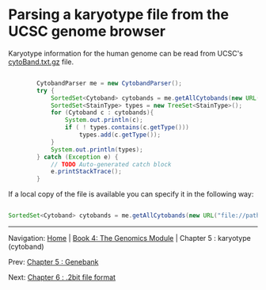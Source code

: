 Parsing a karyotype file from the UCSC genome browser
=====================================================

Karyotype information for the human genome can be read from UCSC's [cytoBand.txt.gz](http://hgdownload.cse.ucsc.edu/goldenPath/hg19/database/cytoBand.txt.gz)
file.

```java

        CytobandParser me = new CytobandParser();
		try {
			SortedSet<Cytoband> cytobands = me.getAllCytobands(new URL(http://hgdownload.cse.ucsc.edu/goldenPath/hg19/database/cytoBand.txt.gz));
			SortedSet<StainType> types = new TreeSet<StainType>();
			for (Cytoband c : cytobands){
				System.out.println(c);
				if ( ! types.contains(c.getType()))
					types.add(c.getType());
			}
			System.out.println(types);
		} catch (Exception e) {
			// TODO Auto-generated catch block
			e.printStackTrace();
		}
```

If a local copy of the file is available you can specify it in the following way:

```java

SortedSet<Cytoband> cytobands = me.getAllCytobands(new URL("file://path/to/local/copy/"));

```
[footer]: # (Automatically generated footer. Don't edit below here.)

---

Navigation:
[Home](../README.md)
| [Book 4: The Genomics Module](README.md)
| Chapter 5 : karyotype (cytoband)

Prev: [Chapter 5 : Genebank](genebank.md)

Next: [Chapter 6 : .2bit file format](twobit.md)
